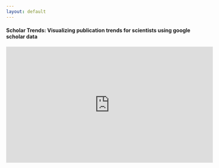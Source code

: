 ```yaml
---
layout: default
---
```


#### Scholar Trends: Visualizing publication trends for scientists using google scholar data



<iframe width="560" height="315" src="https://www.youtube.com/embed/cZQcAU8D-BM" title="YouTube video player" frameborder="0" allow="accelerometer; autoplay; clipboard-write; encrypted-media; gyroscope; picture-in-picture; web-share; modestbranding" allowfullscreen></iframe>